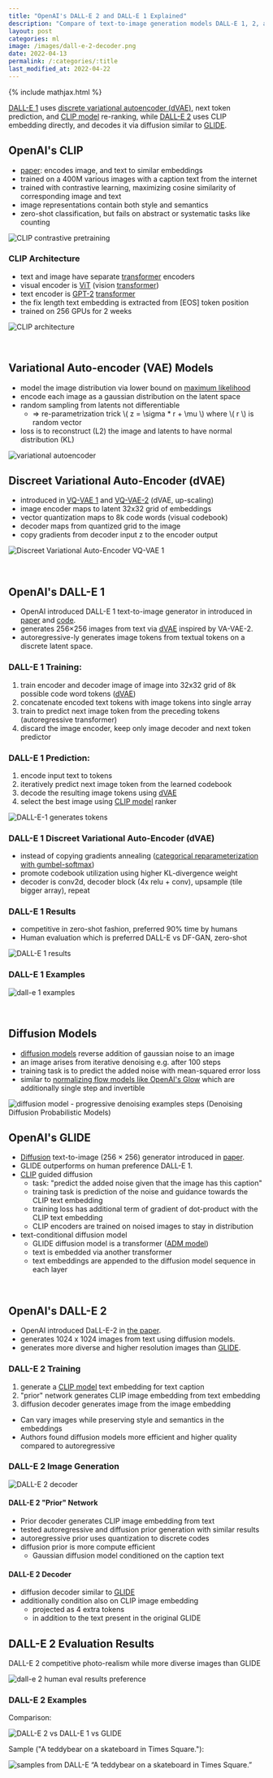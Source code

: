 ```yaml
---
title: "OpenAI's DALL-E 2 and DALL-E 1 Explained"
description: "Compare of text-to-image generation models DALL-E 1, 2, and understand related models VQ-VAE, CLIP, and GLIDE"
layout: post
categories: ml
image: /images/dall-e-2-decoder.png
date: 2022-04-13
permalink: /:categories/:title
last_modified_at: 2022-04-22
---
```


{% include mathjax.html %}

[DALL-E 1](#openais-dall-e-1) uses [discrete variational autoencoder (dVAE)](#discreet-variational-auto-encoder-dvae), next token prediction, and [CLIP model](#openais-clip) re-ranking,
while [DALL-E 2](#openais-dall-e-2) uses CLIP embedding directly, and decodes it via diffusion similar to [GLIDE](#openais-glide).


## OpenAI's CLIP
- [paper](https://openai.com/blog/clip/): encodes image, and text to similar embeddings
- trained on a 400M various images with a caption text from the internet
- trained with contrastive learning, maximizing cosine similarity of corresponding image and text
- image representations contain both style and semantics
- zero-shot classification, but fails on abstract or systematic tasks like counting

![CLIP contrastive pretraining](/images/clip-contrastive-pretraining.png)


### CLIP Architecture
- text and image have separate [transformer](/ml/transformers-self-attention-mechanism-simplified) encoders
- visual encoder is [ViT](https://arxiv.org/pdf/2010.11929.pdf) (vision [transformer](/ml/transformers-self-attention-mechanism-simplified))
- text encoder is [GPT-2](https://cdn.openai.com/better-language-models/language_models_are_unsupervised_multitask_learners.pdf) [transformer](/ml/transformers-self-attention-mechanism-simplified)
- the fix length text embedding is extracted from \[EOS\] token position
- trained on 256 GPUs for 2 weeks

![CLIP architecture](/images/clip-architecture.png)

<br>

## Variational Auto-encoder (VAE) Models
- model the image distribution via lower bound on [maximum likelihood](http://paulrubenstein.co.uk/variational-autoencoders-are-not-autoencoders/)
- encode each image as a gaussian distribution on the latent space
- random sampling from latents not differentiable
  - => re-parametrization trick \\( z = \sigma * r + \mu \\) where \\( r \\) is random vector
- loss is to reconstruct (L2) the image and latents to have normal distribution (KL)

![variational autoencoder](/images/variational-autoencoder.drawio.svg)


## Discreet Variational Auto-Encoder (dVAE)
- introduced in [VQ-VAE 1](https://arxiv.org/pdf/1711.00937.pdf) and [VQ-VAE-2](https://proceedings.neurips.cc/paper/2019/file/5f8e2fa1718d1bbcadf1cd9c7a54fb8c-Paper.pdf) (dVAE, up-scaling)
- image encoder maps to latent 32x32 grid of embeddings
- vector quantization maps to 8k code words (visual codebook)
- decoder maps from quantized grid to the image
- copy gradients from decoder input z to the encoder output

![Discreet Variational Auto-Encoder VQ-VAE 1](/images/vq-vae-encoding-decoding.png)


<br>

## OpenAI's DALL-E 1

- OpenAI introduced DALL-E 1 text-to-image generator in introduced in [paper](https://arxiv.org/pdf/2102.12092.pdf) and [code](https://github.com/openai/DALL-E/blob/5be4b236bc3ade6943662354117a0e83752cc322/dall_e/decoder.py#L13).
- generates 256×256 images from text via [dVAE](#discreet-variational-auto-encoder-dvae) inspired by VA-VAE-2.
- autoregressive-ly generates image tokens from textual tokens on a discrete latent space.


### DALL-E 1 Training:
1. train encoder and decoder image of image into 32x32 grid of 8k possible code word tokens ([dVAE](#discreet-variational-auto-encoder-dvae))
2. concatenate encoded text tokens with image tokens into single array
3. train to predict next image token from the preceding tokens (autoregressive transformer)
4. discard the image encoder, keep only image decoder and next token predictor


### DALL-E 1 Prediction:
1. encode input text to tokens
2. iteratively predict next image token from the learned codebook
3. decode the resulting image tokens using [dVAE](#discreet-variational-auto-encoder-dvae)
4. select the best image using [CLIP model](#openais-clip) ranker

![DALL-E-1 generates tokens](/images/dall-e-1-generate.drawio.svg)

	
### DALL-E 1 Discreet Variational Auto-Encoder (dVAE)
- instead of copying gradients annealing ([categorical reparameterization with gumbel-softmax](https://arxiv.org/pdf/1611.01144.pdf))
- promote codebook utilization using higher KL-divergence weight
- decoder is conv2d, decoder block (4x relu + conv), upsample (tile bigger array), repeat


### DALL-E 1 Results
- competitive in zero-shot fashion, preferred 90% time by humans
- Human evaluation which is preferred DALL-E vs DF-GAN, zero-shot
 
![DALL-E 1 results](/images/dall-e-1-results.png)


### DALL-E 1 Examples

![dall-e 1 examples](/images/dall-e-1-examples.png)

<br>

## Diffusion Models
  - [diffusion models](https://arxiv.org/pdf/2006.11239.pdf) reverse addition of gaussian noise to an image
  - an image arises from iterative denoising e.g. after 100 steps
  - training task is to predict the added noise with mean-squared error loss
  - similar to [normalizing flow models like OpenAI's Glow](/ml/openais-glow-flow-based-model-teardown) which are additionally single step and invertible

![diffusion model - progressive denoising examples steps (Denoising Diffusion Probabilistic Models)](/images/diffusion-model-example-steps.png)

## OpenAI's GLIDE
- [Diffusion](#diffusion-models) text-to-image (256 × 256) generator introduced  in [paper](https://arxiv.org/pdf/2112.10741.pdf).
- GLIDE outperforms on human preference DALL-E 1.
- [CLIP](#openais-clip-model) guided diffusion
  - task: "predict the added noise given that the image has this caption" 
  - training task is prediction of the noise and guidance towards the CLIP text embedding
  - training loss has additional term of gradient of dot-product with the CLIP text embedding
  - CLIP encoders are trained on noised images to stay in distribution
- text-conditional diffusion model
  - GLIDE diffusion model is a transformer ([ADM model](https://arxiv.org/pdf/2105.05233.pdf))
  - text is embedded via another transformer
  - text embeddings are appended to the diffusion model sequence in each layer

<br>

## OpenAI's DALL-E 2

- OpenAI introduced DaLL-E-2 in [the paper](https://arxiv.org/pdf/2204.06125.pdf).
- generates 1024 x 1024 images from text using diffusion models.
- generates more diverse and higher resolution images than [GLIDE](#openais-glide).

### DALL-E 2 Training
1. generate a [CLIP model](#openais-clip) text embedding for text caption
2. "prior" network generates CLIP image embedding from text embedding
3. diffusion decoder generates image from the image embedding

- Can vary images while preserving style and semantics in the embeddings
- Authors found diffusion models more efficient and higher quality compared to autoregressive


### DALL-E 2 Image Generation

![DALL-E 2 decoder](/images/dall-e-2-decoder.png)

#### DALL-E 2 "Prior" Network
- Prior decoder generates CLIP image embedding from text
- tested autoregressive and diffusion prior generation with similar results
- autoregressive prior uses quantization to discrete codes
- diffusion prior is more compute efficient
  - Gaussian diffusion model conditioned on the caption text
  
#### DALL-E 2 Decoder 
- diffusion decoder similar to [GLIDE](#openais-glide)
- additionally condition also on CLIP image embedding
  - projected as 4 extra tokens
  - in addition to the text present in the original GLIDE

## DALL-E 2 Evaluation Results 
DALL-E 2 competitive photo-realism while more diverse images than GLIDE

![dall-e 2 human eval results preference](/images/dall-e-2-results.png)

### DALL-E 2 Examples

Comparison:

![DALL-E 2 vs DALL-E 1 vs GLIDE](/images/dall-e-2-vs-dall-e-1-vs-GLIDE.png)

Sample ("A teddybear on a skateboard in Times Square."):

![samples from DALL-E “A teddybear on a skateboard in Times Square.”](/images/dall-e-2-random-images.png)